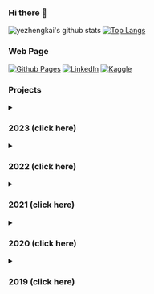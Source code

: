 ### Hi there 👋

![yezhengkai's github stats](https://github-readme-stats.vercel.app/api?username=yezhengkai&show_icons=true&theme=monokai) 
[![Top Langs](https://github-readme-stats.vercel.app/api/top-langs/?username=yezhengkai&hide=css,html,jupyter%20notebook&theme=monokai)](https://github.com/anuraghazra/github-readme-stats)


### Web Page

[![Github Pages](https://img.shields.io/badge/github%20pages-121013?style=for-the-badge&logo=github&logoColor=white)](https://yezhengkai.github.io/)
[![LinkedIn](https://img.shields.io/badge/linkedin-%230077B5.svg?style=for-the-badge&logo=linkedin&logoColor=white)](https://www.linkedin.com/in/yezhengkai)
[![Kaggle](https://img.shields.io/badge/Kaggle-035a7d?style=for-the-badge&logo=kaggle&logoColor=white)](https://www.kaggle.com/risen4567)

### Projects
<details>
<summary><h3> 2023 (click here)</h3></summary>

[![ReadMe Card](https://github-readme-stats.vercel.app/api/pin/?username=yezhengkai&repo=LawGPT&show_owner=true&theme=monokai)](https://github.com/yezhengkai/LawGPT)
[![ReadMe Card](https://github-readme-stats.vercel.app/api/pin/?username=yezhengkai&repo=roc-law-corpus&show_owner=true&theme=monokai)](https://github.com/yezhengkai/roc-law-corpus)
[![ReadMe Card](https://github-readme-stats.vercel.app/api/pin/?username=yezhengkai&repo=RemBG.jl&show_owner=true&theme=monokai)](https://github.com/yezhengkai/RemBG.jl)
[![ReadMe Card](https://github-readme-stats.vercel.app/api/pin/?username=yezhengkai&repo=ImageMattingApp.jl&show_owner=true&theme=monokai)](https://github.com/yezhengkai/ImageMattingApp.jl)

</details>

<details>
<summary><h3> 2022 (click here)</h3></summary>

[![ReadMe Card](https://github-readme-stats.vercel.app/api/pin/?username=yezhengkai&repo=MLJLogger.jl&show_owner=true&theme=monokai)](https://github.com/yezhengkai/MLJLogger.jl)
[![ReadMe Card](https://github-readme-stats.vercel.app/api/pin/?username=yezhengkai&repo=MINE.jl&show_owner=true&theme=monokai)](https://github.com/yezhengkai/MINE.jl)
[![ReadMe Card](https://github-readme-stats.vercel.app/api/pin/?username=yezhengkai&repo=MINEBuilder&show_owner=true&theme=monokai)](https://github.com/yezhengkai/MINEBuilder)
[![ReadMe Card](https://github-readme-stats.vercel.app/api/pin/?username=yezhengkai&repo=MINE_jll.jl&show_owner=true&theme=monokai)](https://github.com/yezhengkai/MINE_jll.jl)
[![ReadMe Card](https://github-readme-stats.vercel.app/api/pin/?username=yezhengkai&repo=acea-smart-water-analytics&show_owner=true&theme=monokai)](https://github.com/yezhengkai/acea-smart-water-analytics)
[![ReadMe Card](https://github-readme-stats.vercel.app/api/pin/?username=yezhengkai&repo=nahoquery&show_owner=true&theme=monokai)](https://github.com/yezhengkai/nahoquery)

</details>

<details>
<summary><h3> 2021 (click here)</h3></summary>

[![ReadMe Card](https://github-readme-stats.vercel.app/api/pin/?username=yezhengkai&repo=im2latex&show_owner=true&theme=monokai)](https://github.com/yezhengkai/im2latex)
[![ReadMe Card](https://github-readme-stats.vercel.app/api/pin/?username=yezhengkai&repo=simpeg_ecosys&show_owner=true&theme=monokai)](https://github.com/yezhengkai/simpeg_ecosys)
[![ReadMe Card](https://github-readme-stats.vercel.app/api/pin/?username=yezhengkai&repo=dwaveutils&show_owner=true&theme=monokai)](https://github.com/yezhengkai/dwaveutils)

</details>

<details>
<summary><h3> 2020 (click here)</h3></summary>

[![ReadMe Card](https://github-readme-stats.vercel.app/api/pin/?username=yezhengkai&repo=DWave-Quantum-Annealing&show_owner=true&theme=monokai)](https://github.com/yezhengkai/DWave-Quantum-Annealing)
[![ReadMe Card](https://github-readme-stats.vercel.app/api/pin/?username=yezhengkai&repo=ground-based-cloud&show_owner=true&theme=monokai)](https://github.com/yezhengkai/ground-based-cloud)
[![ReadMe Card](https://github-readme-stats.vercel.app/api/pin/?username=yezhengkai&repo=VMLS&show_owner=true&theme=monokai)](https://github.com/yezhengkai/VMLS)
[![ReadMe Card](https://github-readme-stats.vercel.app/api/pin/?username=yezhengkai&repo=docker-example&show_owner=true&theme=monokai)](https://github.com/yezhengkai/docker-example)
[![ReadMe Card](https://github-readme-stats.vercel.app/api/pin/?username=yezhengkai&repo=1st-JuliaMarathon&show_owner=true&theme=monokai)](https://github.com/yezhengkai/1st-JuliaMarathon)


</details>

<details>
<summary><h3> 2019 (click here)</h3></summary>

[![ReadMe Card](https://github-readme-stats.vercel.app/api/pin/?username=yezhengkai&repo=ERINN&show_owner=true&theme=monokai)](https://github.com/yezhengkai/ERINN)

</details>
